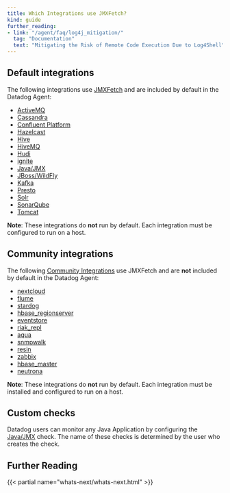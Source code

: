 ```yaml
---
title: Which Integrations use JMXFetch?
kind: guide
further_reading:
- link: "/agent/faq/log4j_mitigation/"
  tag: "Documentation"
  text: "Mitigating the Risk of Remote Code Execution Due to Log4Shell"
---
```


## Default integrations

The following integrations use [JMXFetch][1] and are included by default in the Datadog Agent:

* [ActiveMQ][2]
* [Cassandra][3]
* [Confluent Platform][4]
* [Hazelcast][5]
* [Hive][6]
* [HiveMQ][7]
* [Hudi][8]
* [ignite][9]
* [Java/JMX][10]
* [JBoss/WildFly][11]
* [Kafka][12]
* [Presto][13]
* [Solr][14]
* [SonarQube][15]
* [Tomcat][16]

**Note**: These integrations do **not** run by default. Each integration must be configured to run on a host.

## Community integrations

The following [Community Integrations][17] use JMXFetch and are **not** included by default in the Datadog Agent:

* [nextcloud][18]
* [flume][19]
* [stardog][20]
* [hbase_regionserver][21]
* [eventstore][22]
* [riak_repl][23]
* [aqua][24]
* [snmpwalk][25]
* [resin][26]
* [zabbix][27]
* [hbase_master][28]
* [neutrona][29]

**Note**: These integrations do **not** run by default. Each integration must be installed and configured to run on a host.

## Custom checks

Datadog users can monitor any Java Application by configuring the [Java/JMX][10] check. The name of these checks is determined by the user who creates the check.

## Further Reading

{{< partial name="whats-next/whats-next.html" >}}

[1]: https://github.com/DataDog/jmxfetch
[2]: https://docs.datadoghq.com/integrations/activemq/
[3]: https://docs.datadoghq.com/integrations/cassandra/
[4]: https://docs.datadoghq.com/integrations/confluent_platform/
[5]: https://docs.datadoghq.com/integrations/hazelcast/
[6]: https://docs.datadoghq.com/integrations/hive/
[7]: https://docs.datadoghq.com/integrations/hivemq/
[8]: https://docs.datadoghq.com/integrations/hudi/
[9]: https://docs.datadoghq.com/integrations/ignite/
[10]: https://docs.datadoghq.com/integrations/java
[11]: https://docs.datadoghq.com/integrations/jboss_wildfly/
[12]: https://docs.datadoghq.com/integrations/kafka/
[13]: https://docs.datadoghq.com/integrations/presto/
[14]: https://docs.datadoghq.com/integrations/solr/
[15]: https://docs.datadoghq.com/integrations/sonarqube/
[16]: https://docs.datadoghq.com/integrations/tomcat/
[17]: /agent/guide/use-community-integrations/?tab=agentv721v621
[18]: https://github.com/DataDog/integrations-extras/tree/master/nextcloud
[19]: https://github.com/DataDog/integrations-extras/tree/master/flume
[20]: https://github.com/DataDog/integrations-extras/tree/master/stardog
[21]: https://github.com/DataDog/integrations-extras/tree/master/hbase_regionserver
[22]: https://github.com/DataDog/integrations-extras/tree/master/eventstore
[23]: https://github.com/DataDog/integrations-extras/tree/master/riak_repl
[24]: https://github.com/DataDog/integrations-extras/tree/master/aqua
[25]: https://github.com/DataDog/integrations-extras/tree/master/snmpwalk
[26]: https://github.com/DataDog/integrations-extras/tree/master/resin
[27]: https://github.com/DataDog/integrations-extras/tree/master/zabbix
[28]: https://github.com/DataDog/integrations-extras/tree/master/hbase_master
[29]: https://github.com/DataDog/integrations-extras/tree/master/neutrona
